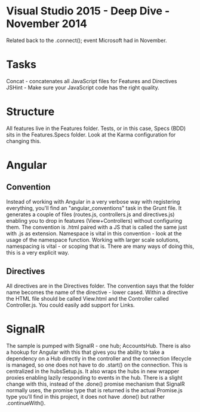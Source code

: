 # Visual Studio 2015 - Deep Dive - November 2014

Related back to the .connect(); event Microsoft had in November.

# Tasks

Concat - concatenates all JavaScript files for Features and Directives
JSHint - Make sure your JavaScript code has the right quality.


# Structure

All features live in the Features folder. Tests, or in this case, Specs (BDD) sits in the Features.Specs folder. 
Look at the Karma configuration for changing this. 


# Angular

## Convention

Instead of working with Angular in a very verbose way with registering everything, you'll find an "angular_conventions" 
task in the Grunt file. It generates a couple of files (routes.js, controllers.js and directives.js) enabling you to drop
in features (View+Controllers) without configuring them. The convention is <name of feature>.html paired with a JS that 
is called the same just with .js as extension. Namespace is vital in this convention - look at the usage of the namespace 
function. Working with larger scale solutions, namespacing is vital - or scoping that is. There are many ways of doing this,
this is a very explicit way.

## Directives

All directives are in the Directives folder. The convention says that the folder name becomes the name of the directive - 
lower cased. Within a directive the HTML file should be called View.html and the Controller called Controller.js. 
You could easily add support for Links.

# SignalR

The sample is pumped with SignalR - one hub; AccountsHub. There is also a hookup for Angular with this that gives you the
ability to take a dependency on a Hub directly in the controller and the connection lifecycle is managed, so one does not
have to do .start() on the connection. This is centralized in the hubsSetup.js. It also wraps the hubs in new wrapper 
proxies enabling lazily responding to events in the hub. There is a slight change with this, instead of the .done() 
promise mechanism that SignalR normally uses, the promise type that is returned is the actual Promise.js type you'll find
in this project, it does not have .done() but rather .continueWith(). 
